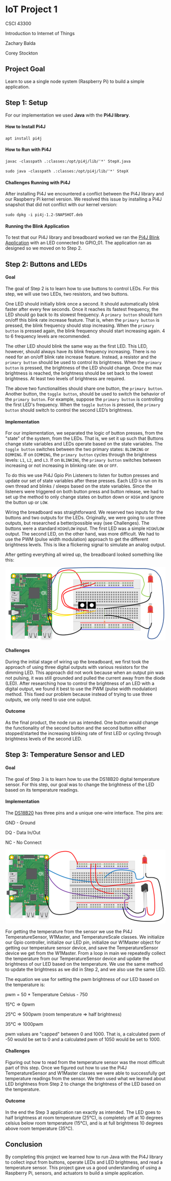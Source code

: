 # IoT Project 1
CSCI 43300

Introduction to Internet of Things

Zachary Balda

Corey Stockton

## Project Goal

Learn to use a single node system (Raspberry Pi) to build a simple application.


## Step 1: Setup

For our implementation we used **Java** with the **Pi4J library**.

#### How to Install Pi4J

`apt install pi4j`

#### How to Run with Pi4J
`javac -classpath .:classes:/opt/pi4j/lib/'*' StepX.java`

`sudo java -classpath .:classes:/opt/pi4j/lib/'*' StepX`

#### Challenges Running with Pi4J

After installing Pi4J we encountered a conflict between the Pi4J library and our Raspberry Pi kernel version. We resolved this issue by installing a Pi4J snapshot that did not conflict with our kernel version:

`sudo dpkg -i pi4j-1.2-SNAPSHOT.deb`

#### Running the Blink Application

To test that our Pi4J library and breadboard worked we ran the [Pi4J Blink Application](http://pi4j.com/example/control.html) with an LED connected to GPIO_01. The application ran as designed so we moved on to Step 2.


## Step 2: Buttons and LEDs

#### Goal

The goal of Step 2 is to learn how to use buttons to control LEDs. For this step, we will use two LEDs, two resistors, and two buttons.

One LED should initially blink once a second. It should automatically blink faster after every few seconds. Once it reaches its fastest frequency, the LED should go back to its slowest frequency. A `primary button` should turn on/off this blink rate increase feature. That is, when the `primary button` is pressed, the blink frequency should stop increasing. When the `primary button` is pressed again, the blink frequency should start increasing again. 4 to 6 frequency levels are recommended.

The other LED should blink the same way as the first LED. This LED, however, should always have its blink frequency increasing. There is no need for an on/off blink rate increase feature. Instead, a resistor and the `primary button` should be used to control its brightness. When the `primary button` is pressed, the brightness of the LED should change. Once the max brightness is reached, the brightness should be set back to the lowest brightness. At least two levels of brightness are required.

The above two functionalities should share one button, the `primary button`. Another button, the `toggle button`, should be used to switch the behavior of the `primary button`. For example, suppose the `primary button` is controlling the first LED's frequency. When the `toggle button` is pressed, the `primary button` should switch to control the second LED’s brightness.

#### Implementation

For our implementation, we separated the logic of button presses, from the "state" of the system, from the LEDs. That is, we set it up such that Buttons change state variables and LEDs operate based on the state variables. The `toggle button` switches between the two primary states: `BLINKING` or `DIMMING`.  If on `DIMMING`, the `primary button` cycles through the brightness levels: `L1`, `L2`, and `L3`. If on `BLINKING`, the `primary button` switches between increasing or not increasing in blinking rate: `ON` or `OFF`.

To do this we use Pi4J Gpio Pin Listeners to listen for button presses and update our set of state variables after these presses. Each LED is run on its own thread and blinks / sleeps based on the state variables. Since the listeners were triggered on both button press and button release, we had to set up the method to only change states on button down or `HIGH` and ignore the button up or `LOW`.

Wiring the breadboard was straightforward. We reserved two inputs for the buttons and two outputs for the LEDs. Originally, we were going to use three outputs, but researched a better/possible way (see Challenges). The buttons were a standard `HIGH`/`LOW` input. The first LED was a simple `HIGH`/`LOW` output. The second LED, on the other hand, was more difficult. We had to use the PWM (pulse width modulation) approach to get the different brightness levels. This is like a flickering signal to simulate an analog output.

After getting everything all wired up, the breadboard looked something like this:

![Step2 Diagram](https://github.com/zbalda/IoT-Project1/blob/master/Step2%20Diagram.PNG)

#### Challenges

During the initial stage of wiring up the breadboard, we first took the approach of using three digital outputs with various resistors for the dimming LED. This approach did not work because when an output pin was not pulsing, it was still grounded and pulled the current away from the diode (LED). After researching how to control the brightness of an LED with a digital output, we found it best to use the PWM (pulse width modulation) method. This fixed our problem because instead of trying to use three outputs, we only need to use one output.

#### Outcome

As the final product, the node run as intended. One button would change the functionality of the second button and the second button either stopped/started the increasing blinking rate of first LED or cycling through brightness levels of the second LED.


## Step 3: Temperature Sensor and LED

#### Goal

The goal of Step 3 is to learn how to use the DS18B20 digital temperature sensor. For this step, our goal was to change the brightness of the LED based on its temperature readings.

#### Implementation

The [DS18B20](https://datasheets.maximintegrated.com/en/ds/DS18B20-PAR.pdf) has three pins and a unique one-wire interface. The pins are:

GND - Ground

DQ - Data In/Out

NC - No Connect

![Step3 Diagram](https://github.com/zbalda/IoT-Project1/blob/master/Step3%20Diagram.PNG)

For getting the temperature from the sensor we use the Pi4J TemperatureSensor, W1Master, and TemperatureScale classes. We initialize our Gpio controller, initialize our LED pin, initialize our W1Master object for getting our temperature sensor device, and save the TemperatureSensor device we get from the W1Master. From a loop in main we repeatedly collect the temperature from our TemperatureSensor device and update the brightness of our LED based on the temperature. We use the same method to update the brightness as we did in Step 2, and we also use the same LED.

The equation we use for setting the pwm brightness of our LED  based on the temperature is:

pwm = 50 * Temperature Celsius - 750

  15°C => 0pwm

  25°C => 500pwm (room temperature => half brightness)

  35°C => 1000pwm

pwm values are "capped" between 0 and 1000. That is, a calculated pwm of -50 would be set to 0 and a calculated pwm of 1050 would be set to 1000.

#### Challenges
Figuring out how to read from the temperature sensor was the most difficult part of this step. Once we figured out how to use the Pi4J TemperatureSensor and W1Master classes we were able to successfully get temperature readings from the sensor. We then used what we learned about LED brightness from Step 2 to change the brightness of the LED based on the temperature.

#### Outcome

In the end the Step 3 application ran exactly as intended. The LED goes to half brightness at room temperature (25°C), is completely off at 10 degrees celsius below room temperature (15°C), and is at full brightness 10 degrees above room temperature (35°C).


## Conclusion

By completing this project we learned how to run Java with the Pi4J library to collect input from buttons, operate LEDs and LED brightness, and read a temperature sensor. This project gave us a good understanding of using a Raspberry Pi, sensors, and actuators to build a simple application.
